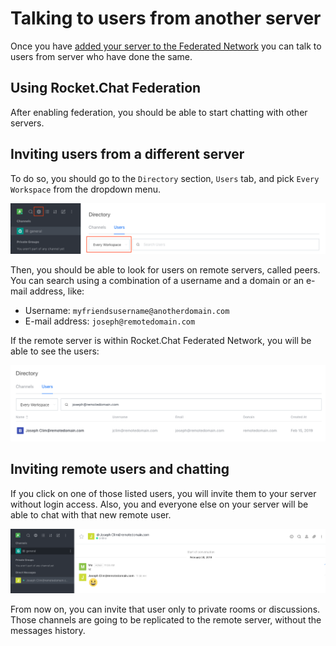 # Talking to users from another server

Once you have [added your server to the Federated Network](../administrator-guides/federation.md) you can talk to users from server who have done the same.

## Using Rocket.Chat Federation

After enabling federation, you should be able to start chatting with other servers.

## Inviting users from a different server

To do so, you should go to the `Directory` section, `Users` tab, and pick `Every Workspace` from the dropdown menu.

![Directory Search Users](../../.gitbook/assets/directory.png)

Then, you should be able to look for users on remote servers, called peers. You can search using a combination of a username and a domain or an e-mail address, like:

* Username: `myfriendsusername@anotherdomain.com`
* E-mail address: `joseph@remotedomain.com`

If the remote server is within Rocket.Chat Federated Network, you will be able to see the users:

![Directory Search Result](../../.gitbook/assets/directory-result.png)

## Inviting remote users and chatting

If you click on one of those listed users, you will invite them to your server without login access. Also, you and everyone else on your server will be able to chat with that new remote user.

![Chat](../../.gitbook/assets/chat.png)

From now on, you can invite that user only to private rooms or discussions. Those channels are going to be replicated to the remote server, without the messages history.

